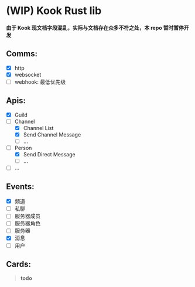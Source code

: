 # (WIP) Kook Rust lib

**由于 Kook 现文档字段混乱，实际与文档存在众多不符之处，本 repo 暂时暂停开发**

## Comms:

- [x] http
- [x] websocket
- [ ] webhook: 最低优先级

## Apis:

- [x] Guild
- [ ] Channel
  - [x] Channel List
  - [x] Send Channel Message
  - [ ] ...
- [ ] Person
  - [x] Send Direct Message
  - [ ] ...
- [ ] ...

## Events:

- [x] 频道
- [ ] 私聊
- [ ] 服务器成员
- [ ] 服务器角色
- [ ] 服务器
- [x] 消息
- [ ] 用户

## Cards:

> **todo**
